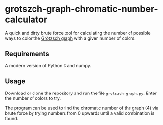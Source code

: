 # grotszch-graph-chromatic-number-calculator

A quick and dirty brute force tool for calculating the number of possible ways to color the [Grötzsch graph](https://en.wikipedia.org/wiki/Gr%C3%B6tzsch_graph) with a given number of colors.

## Requirements
A modern version of Python 3 and numpy.

## Usage
Download or clone the repository and run the file `grotszch-graph.py`. Enter the number of colors to try.

The program can be used to find the chromatic number of the graph (4) via brute force by trying numbers from 0 upwards until a valid combination is found.
